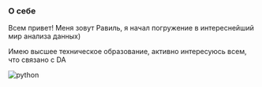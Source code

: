 ### О себе
Всем привет! Меня зовут Равиль, я начал погружение в интереснейший мир анализа данных)

Имею высшее техническое образование, активно интересуюсь всем, что связано с DA

![python](https://www.pngwing.com/ru/free-png-aakoh)
